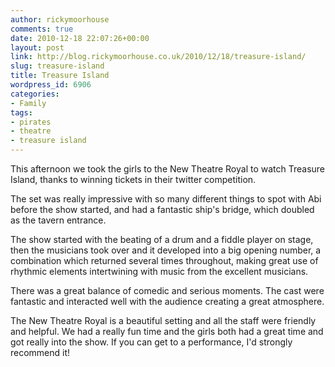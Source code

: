 ```yaml
---
author: rickymoorhouse
comments: true
date: 2010-12-18 22:07:26+00:00
layout: post
link: http://blog.rickymoorhouse.co.uk/2010/12/18/treasure-island/
slug: treasure-island
title: Treasure Island
wordpress_id: 6906
categories:
- Family
tags:
- pirates
- theatre
- treasure island
---
```


This afternoon we took the girls to the New Theatre Royal to watch Treasure Island, thanks to winning tickets in their twitter competition.

The set was really impressive with so many different things to spot with Abi before the show started, and had a fantastic ship's bridge, which doubled as the tavern entrance.

The show started with the beating of a drum and a fiddle player on stage, then the musicians took over and it developed into a big opening number, a combination which returned several times throughout, making great use of rhythmic elements intertwining with music from the excellent musicians.

There was a great balance of comedic and serious moments. The cast were fantastic and interacted well with the audience creating a great atmosphere.

The New Theatre Royal is a beautiful setting and all the staff were friendly and helpful. We had a really fun time and the girls both had a great time and got really into the show. If you can get to a performance, I'd strongly recommend it!
